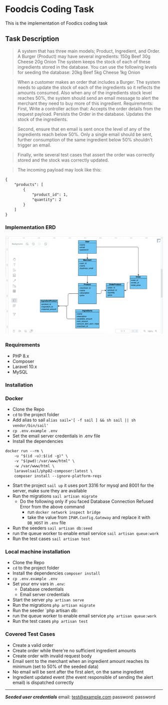 # Foodcis Coding Task
This is the implementation of Foodics coding task

## Task Description

> A system that has three main models; Product, Ingredient, and Order.
> A Burger (Product) may have several ingredients:
>  150g Beef
>  30g Cheese
>  20g Onion
> The system keeps the stock of each of these ingredients stored in the database. You
> can use the following levels for seeding the database:
> 20kg Beef
> 5kg Cheese
> 1kg Onion

> When a customer makes an order that includes a Burger. The system needs to update the
> stock of each of the ingredients so it reflects the amounts consumed.
> Also when any of the ingredients stock level reaches 50%, the system should send an
> email message to alert the merchant they need to buy more of this ingredient.
> Requirements:
> First, Write a controller action that:
> Accepts the order details from the request payload.
> Persists the Order in the database.
> Updates the stock of the ingredients.

> Second, ensure that en email is sent once the level of any of the ingredients reach
> below 50%. Only a single email should be sent, further consumption of the same
> ingredient below 50% shouldn't trigger an email.

> Finally, write several test cases that assert the order was correctly stored and the
> stock was correctly updated.

> The incoming payload may look like this:
```
{
    "products": [
        {
            "product_id": 1,
            "quantity": 2
        }
    ]
}
```

### Implementation ERD
![ERD Image](foodcs_erd.png "ERD")

### Requirements
- PHP 8.x
- Composer
- Laravel 10.x
- MySQL 

### Installation
### Docker
- Clone the Repo
- `cd` to the project folder
- Add alias to sail `alias sail='[ -f sail ] && sh sail || sh vendor/bin/sail'`
- `cp .env.example .env`
- Set the email server credentials in .env file
- Install the dependencies
```
docker run --rm \
    -u "$(id -u):$(id -g)" \
    -v "$(pwd):/var/www/html" \
    -w /var/www/html \
    laravelsail/php82-composer:latest \
    composer install --ignore-platform-reqs
``` 
- Start the project `sail up` it uses port 3316 for mysql and 8001 for the server, make sure they are available
- Run the migrations `sail artisan migrate`
    - Do the following only if you faced Database Connection Refused Error from the above command
        - run `docker network inspect bridge`
        - take the value from `IPAM.Config.Gateway` and replace it with `DB_HOST` in `.env` file
- Run the seeders `sail artisan db:seed`
- run the queue worker to enable email service `sail artisan queue:work`
- Run the test cases `sail artisan test`

### Local machine installation
- Clone the Repo
- `cd` to the project folder
- Install the dependencies `composer install`
- `cp .env.example .env`
- Set your env vars in `.env`: 
    - Database credentials
    - Email server credentials
- Start the server `php artisan serve`
- Run the migrations `php artisan migrate`
- Run the seeder `php artisan db:
- run the queue worker to enable email service `php artisan queue:work`
- Run the test cases `php artisan test`

 
### Covered Test Cases
- Create a valid order
- Create order while there're no sufficient ingredient amounts
- Create order with invalid request body
- Email sent to the merchant when an ingredient amount reaches its minimum (set to 50% of the seeded data)
- No email will be sent after the first alert, on the same ingredient
- Ingredient updated event (the event responsible of sending the alert email) is dispatched correctly
 
 
***
***Seeded user credentials***
email: test@example.com
password: password
